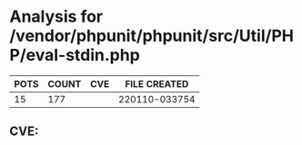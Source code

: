 # Analysis for /vendor/phpunit/phpunit/src/Util/PHP/eval-stdin.php
| POTS | COUNT | CVE | FILE CREATED |
|---|---|---|---|
| 15 | 177 | | 220110-033754 |

## CVE: 